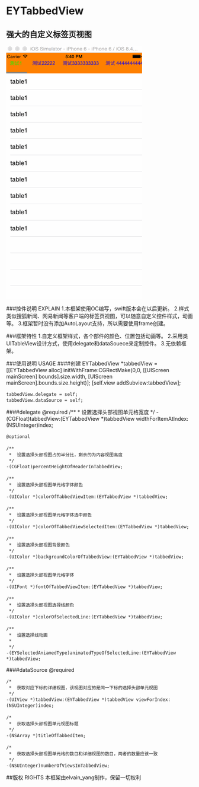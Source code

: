 # EYTabbedView
## 强大的自定义标签页视图

![](https://github.com/elvain-yang/EYTabbedView/blob/master/Image/readme.gif)

###控件说明 EXPLAIN
    1.本框架使用OC编写，swift版本会在以后更新。
    2.样式类似搜狐新闻、网易新闻等客户端的标签页视图，可以随意自定义控件样式，动画等。
    3.框架暂时没有添加AutoLayout支持，所以需要使用frame创建。

###框架特性
    1.自定义框架样式，各个部件的颜色、位置包括动画等。
    2.采用类UITableView设计方式，使用delegate和dataSouece来定制控件。
    3.无依赖框架。

###使用说明 USAGE
####创建
    EYTabbedView *tabbedView = [[EYTabbedView alloc] initWithFrame:CGRectMake(0,0, [[UIScreen mainScreen] bounds].size.width, [UIScreen mainScreen].bounds.size.height)];
    [self.view addSubview:tabbedView];
    
    tabbedView.delegate = self;
    tabbedView.dataSource = self;

####delegate
    @required
    /**
     *  设置选择头部视图单元格宽度
     */
    -(CGFloat)tabbedView:(EYTabbedView *)tabbedView widthForItemAtIndex:(NSUInteger)index;
    
    @optional
    
    /**
     *  设置选择头部视图占的半分比，剩余的为内容视图高度
     */
    -(CGFloat)percentHeightOfHeaderInTabbedView;
    
    /**
     *  设置选择头部视图单元格字体颜色
     */
    -(UIColor *)colorOfTabbedViewItem:(EYTabbedView *)tabbedView;
    
    /**
     *  设置选择头部视图单元格字体选中颜色
     */
    -(UIColor *)colorOfTabbedViewSelectedItem:(EYTabbedView *)tabbedView;
    
    /**
     *  设置选择头部视图背景颜色
     */
    -(UIColor *)backgroundColorOfTabbedView:(EYTabbedView *)tabbedView;
    
    /**
     *  设置选择头部视图单元格字体
     */
    -(UIFont *)fontOfTabbedViewItem:(EYTabbedView *)tabbedView;
    
    /**
     *  设置选择头部视图选择线颜色
     */
    -(UIColor *)colorOfSelectedLine:(EYTabbedView *)tabbedView;
    
    /**
     *  设置选择线动画
     *
     */
    -(EYSelectedAniamedType)animatedTypeOfSelectedLine:(EYTabbedView *)tabbedView;
####dataSource
    @required
    
    /*
     *  获取对应下标的详细视图，该视图对应的是同一下标的选择头部单元视图
     */
    -(UIView *)tabbedView:(EYTabbedView *)tabbedView viewForIndex:(NSUInteger)index;
    
    /*
     *  获取选择头部视图单元视图标题
     */
    -(NSArray *)titleOfTabbedItem;
    
    /*
     *  获取选择头部视图单元格的数目和详细视图的数目，两者的数量应该一致
     */
    -(NSUInteger)numberOfViewsInTabbedView;
    
##版权 RIGHTS
本框架由elvain_yang制作，保留一切权利
